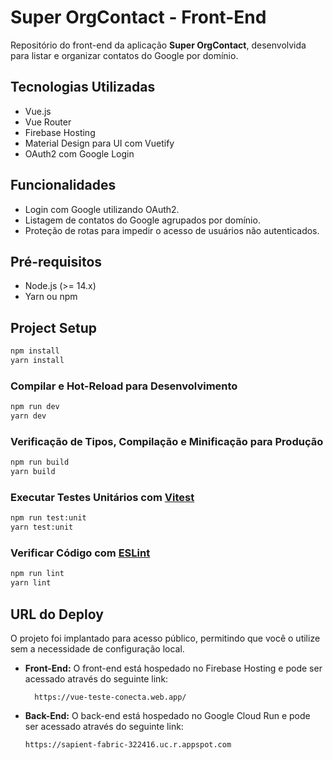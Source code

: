 # Super OrgContact - Front-End

Repositório do front-end da aplicação **Super OrgContact**, desenvolvida para listar e organizar contatos do Google por domínio.

## Tecnologias Utilizadas

- Vue.js
- Vue Router
- Firebase Hosting
- Material Design para UI com Vuetify
- OAuth2 com Google Login

## Funcionalidades

- Login com Google utilizando OAuth2.
- Listagem de contatos do Google agrupados por domínio.
- Proteção de rotas para impedir o acesso de usuários não autenticados.

## Pré-requisitos

- Node.js (>= 14.x)
- Yarn ou npm

## Project Setup

```sh
npm install
yarn install
```

### Compilar e Hot-Reload para Desenvolvimento

```sh
npm run dev
yarn dev
```

### Verificação de Tipos, Compilação e Minificação para Produção

```sh
npm run build
yarn build
```

### Executar Testes Unitários com [Vitest](https://vitest.dev/)

```sh
npm run test:unit
yarn test:unit
```

### Verificar Código com [ESLint](https://eslint.org/)

```sh
npm run lint
yarn lint
```

## URL do Deploy

O projeto foi implantado para acesso público, permitindo que você o utilize sem a necessidade de configuração local.

- **Front-End:** O front-end está hospedado no Firebase Hosting e pode ser acessado através do seguinte link:

  ```
    https://vue-teste-conecta.web.app/
  ```

- **Back-End:** O back-end está hospedado no Google Cloud Run e pode ser acessado através do seguinte link:
  ```
  https://sapient-fabric-322416.uc.r.appspot.com
  ```
